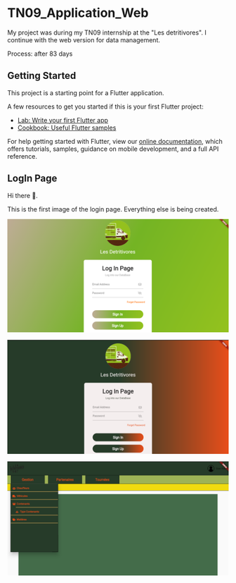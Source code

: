 # TN09_Application_Web

My project was during my TN09 internship at the "Les detritivores". I continue with the web version for data management.

Process: after 83 days

## Getting Started

This project is a starting point for a Flutter application.

A few resources to get you started if this is your first Flutter project:

- [Lab: Write your first Flutter app](https://flutter.dev/docs/get-started/codelab)
- [Cookbook: Useful Flutter samples](https://flutter.dev/docs/cookbook)

For help getting started with Flutter, view our
[online documentation](https://flutter.dev/docs), which offers tutorials,
samples, guidance on mobile development, and a full API reference.

## LogIn Page

Hi there 👋.

This is the first image of the login page. Everything else is being created.

![alt text](images/login_page_v1.png)

![alt text](images/login_page_v2.png)

![alt text](images/home_page_v2.png)
